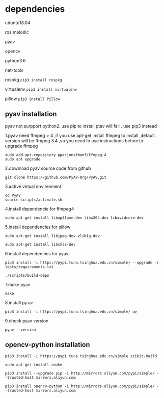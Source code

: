 # dependencies
ubuntu18.04

ros melodic

pyav

opencv

python3.6

net-tools

rospkg  ```pip3 install rospkg``` 

virtualenv  ```pip3 install virtualenv ```

pillow  ```pip3 install Pillow```

## pyav installation
pyav not surpport python2. use pip to install ptav will fail . use pip3 instead 

1.pyav need ffmpeg > 4 ,if you use apt-get install ffmpeg to install ,default version will be ffmpeg 3.4 ,so you need to use instructions before to upgrade ffmpeg
```
sudo add-apt-repository ppa:jonathonf/ffmpeg-4
sudo apt upgrade
```
2.download pyav source code from github
```
git clone https://github.com/PyAV-Org/PyAV.git
````
3.active virtual envirenment
```
cd PyAV
source scripts/activate.sh
```
4.install dependencie for ffmpeg4
```
sudo apt-get install libmp3lame-dev libx264-dev libxvidcore-dev
```
5.install dependencies for pillow
```
sudo apt-get install libjpeg-dev zlib1g-dev

sudo apt-get install libxml2-dev
```
6.install dependencies for pyav
```
pip3 install -i https://pypi.tuna.tsinghua.edu.cn/simple/ --upgrade -r tests/requirements.txt

./scripts/build-deps
```
7.make pyav
```
make
```
8.install py av
```
pip3 install -i https://pypi.tuna.tsinghua.edu.cn/simple/ av

```
9.check pyav version
```
pyav --version
```
## opencv-python installation
```
pip3 install -i https://pypi.tuna.tsinghua.edu.cn/simple scikit-build

sudo apt-get install cmake

pip3 install --upgrade pip -i http://mirrors.aliyun.com/pypi/simple/ --trusted-host mirrors.aliyun.com

pip3 install opencv-python -i http://mirrors.aliyun.com/pypi/simple/ --trusted-host mirrors.aliyun.com



```
